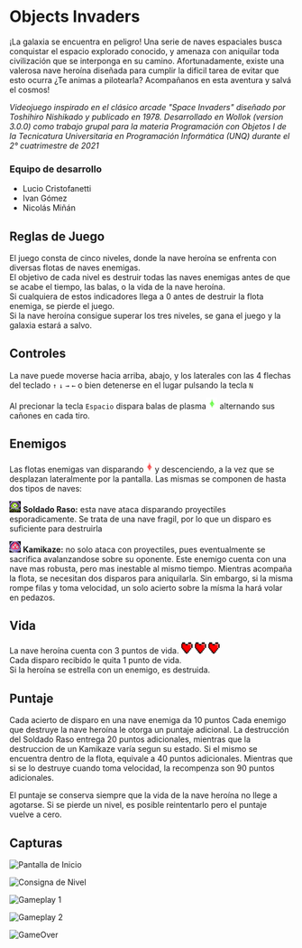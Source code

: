 # Objects Invaders

¡La galaxia se encuentra en peligro! Una serie de naves espaciales busca conquistar el espacio explorado conocido, y amenaza con aniquilar toda civilización que se interponga en su camino. Afortunadamente, existe una valerosa nave heroína diseñada para cumplir la dificil tarea de evitar que esto ocurra ¿Te animas a pilotearla? Acompañanos en esta aventura y salvá el cosmos!

<i>Videojuego inspirado en el clásico arcade "Space Invaders" diseñado por Toshihiro Nishikado y publicado en 1978.
Desarrollado en Wollok (version 3.0.0) como trabajo grupal para la materia Programación con Objetos I de la Tecnicatura Universitaria en Programación Informática (UNQ) durante el 2° cuatrimestre de 2021</i>

### Equipo de desarrollo

- Lucio Cristofanetti
- Ivan Gómez
- Nicolás Miñán

## Reglas de Juego 

El juego consta de cinco niveles, donde la nave heroína se enfrenta con diversas flotas de naves enemigas.  
El objetivo de cada nivel es destruir todas las naves enemigas antes de que se acabe el tiempo, las balas, o la vida de la nave heroína.  
Si cualquiera de estos indicadores llega a 0 antes de destruir la flota enemiga, se pierde el juego.   
Si la nave heroína consigue superar los tres niveles, se gana el juego y la galaxia estará a salvo.  

## Controles

La nave puede moverse hacia arriba, abajo, y los laterales con las 4 flechas del teclado  ``↑`` ``↓`` ``→`` ``←`` 
o bien detenerse en el lugar pulsando la tecla ``N``

Al precionar la tecla ``Espacio`` dispara balas de plasma![Bala De Plasma](https://github.com/obj1unq/2021s2---tp-juego-grupo-7-1/blob/master/assets/heroBullet.png?raw=true) alternando sus cañones en cada tiro.

## Enemigos

Las flotas enemigas van disparando![Bala Enemiga](https://github.com/obj1unq/2021s2---tp-juego-grupo-7-1/blob/master/assets/enemyBullet.png?raw=true)y descenciendo, a la vez que se desplazan lateralmente por la pantalla.
Las mismas se componen de hasta dos tipos de naves:

![Soldado Raso](https://github.com/obj1unq/2021s2---tp-juego-grupo-7-1/blob/master/assets/private.png?raw=true)  <b>Soldado Raso:</b> esta nave ataca disparando proyectiles esporadicamente. Se trata de una nave fragil, por lo que un disparo es suficiente para destruirla

![Kamikaze](https://github.com/obj1unq/2021s2---tp-juego-grupo-7-1/blob/master/assets/kamikaze.png?raw=true)  <b>Kamikaze:</b> no solo ataca con proyectiles, pues eventualmente se sacrifica avalanzandose sobre su oponente. Este enemigo cuenta con una nave mas robusta, pero mas inestable al mismo tiempo. Mientras acompaña la flota, se necesitan dos disparos para aniquilarla. Sin embargo, si la misma rompe filas y toma velocidad, un solo acierto sobre la mísma la hará volar en pedazos. 

## Vida 

La nave heroína cuenta con 3 puntos de vida. ![Vida](https://github.com/obj1unq/2021s2---tp-juego-grupo-7-1/blob/master/assets/life.png?raw=true) ![Vida](https://github.com/obj1unq/2021s2---tp-juego-grupo-7-1/blob/master/assets/life.png?raw=true) ![Vida](https://github.com/obj1unq/2021s2---tp-juego-grupo-7-1/blob/master/assets/life.png?raw=true)  
Cada disparo recibido le quita 1 punto de vida.  
Si la heroína se estrella con un enemigo, es destruida.  

## Puntaje

Cada acierto de disparo en una nave enemiga da 10 puntos
Cada enemigo que destruye la nave heroína le otorga un puntaje adicional. La destrucción del Soldado Raso entrega 20 puntos adicionales, mientras que la destruccion de un Kamikaze varía segun su estado. Si el mismo se encuentra dentro de la flota, equivale a 40 puntos adicionales. Mientras que si se lo destruye cuando toma velocidad, la recompenza son 90 puntos adicionales.

El puntaje se conserva siempre que la vida de la nave heroína no llege a agotarse. Si se pierde un nivel, es posible reintentarlo pero el puntaje vuelve a cero.

## Capturas

![Pantalla de Inicio](https://user-images.githubusercontent.com/89810143/144264765-80e98912-cfd8-4dcf-a368-e500ee6d3f90.png)

![Consigna de Nivel](https://user-images.githubusercontent.com/89810143/144264865-fa1f4f28-ee02-4d24-8855-0cb8c9613ca2.png)

![Gameplay 1](https://user-images.githubusercontent.com/89810143/144264920-21232249-5d74-4273-9dc7-35cf9c88ddd2.png)

![Gameplay 2](https://user-images.githubusercontent.com/89810143/144264969-ea394073-008b-4e51-90e4-2a745d67057a.png)

![GameOver](https://user-images.githubusercontent.com/89810143/144264989-232455aa-91a6-45c2-970b-63614b7c70b7.png)
